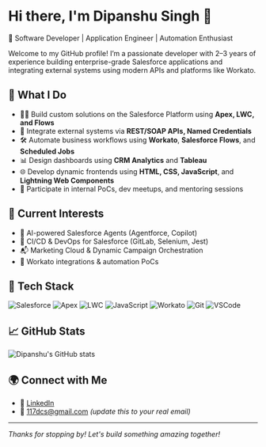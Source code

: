 # Hi there, I'm Dipanshu Singh 👋

🚀 Software Developer | Application Engineer | Automation Enthusiast

Welcome to my GitHub profile! I’m a passionate developer with 2–3 years of experience building enterprise-grade Salesforce applications and integrating external systems using modern APIs and platforms like Workato.

## 💼 What I Do
- 👨‍💻 Build custom solutions on the Salesforce Platform using **Apex, LWC, and Flows**
- 🔗 Integrate external systems via **REST/SOAP APIs, Named Credentials**
- 🛠️ Automate business workflows using **Workato**, **Salesforce Flows**, and **Scheduled Jobs**
- 📊 Design dashboards using **CRM Analytics** and **Tableau**
- 🌐 Develop dynamic frontends using **HTML, CSS, JavaScript**, and **Lightning Web Components**
- 🎯 Participate in internal PoCs, dev meetups, and mentoring sessions

## 📌 Current Interests
- 🧠 AI-powered Salesforce Agents (Agentforce, Copilot)
- 🔄 CI/CD & DevOps for Salesforce (GitLab, Selenium, Jest)
- 📬 Marketing Cloud & Dynamic Campaign Orchestration
- 🧩 Workato integrations & automation PoCs

## 🧰 Tech Stack
![Salesforce](https://img.shields.io/badge/Salesforce-00A1E0?style=for-the-badge&logo=salesforce&logoColor=white)
![Apex](https://img.shields.io/badge/Apex-003764?style=for-the-badge)
![LWC](https://img.shields.io/badge/LWC-3498DB?style=for-the-badge)
![JavaScript](https://img.shields.io/badge/JavaScript-F7DF1E?style=for-the-badge&logo=javascript&logoColor=black)
![Workato](https://img.shields.io/badge/Workato-00B3A4?style=for-the-badge)
![Git](https://img.shields.io/badge/Git-F05032?style=for-the-badge&logo=git&logoColor=white)
![VSCode](https://img.shields.io/badge/VS%20Code-007ACC?style=for-the-badge&logo=visual-studio-code)

## 📈 GitHub Stats
![Dipanshu's GitHub stats](https://github-readme-stats.vercel.app/api?username=dipanshu-singh&show_icons=true&theme=tokyonight)

## 🌍 Connect with Me
- 💼 [LinkedIn](https://www.linkedin.com/in/dipanshu-singh)
- 📧 117dcs@gmail.com *(update this to your real email)*

---

_Thanks for stopping by! Let's build something amazing together!_
